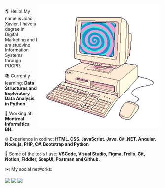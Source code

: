 <img src="https://github.com/joao-xavi/joao-xavi/blob/2e8b9a39bd4484f473d6962e96b39e7f16559946/computador.png" min-width="400px" max-width="400px" width="400px" align="right" alt="Computador">

<p align="left"> 
  🌎 Hello! My name is João Xavier, I have a degree in Digital Marketing and I am studying Information Systems through PUCPR.  <br>
  

</p>
<p align="left">
  📚 Currently learning: <strong>Data Structures and Exploratory Data Analysis in Python.</strong> <br>
  
  
  </p>
<p align="left">
  💼 Working at: <strong>Montreal Informática BH.</strong> <br>
  
  
</p>
<p align="left">

  🌐 Experience in coding: <strong> HTML, CSS, JavaScript, Java, C# .NET, Angular, Node.js, PHP, C#, Bootstrap and Python </strong>
  
  
</p>

<p align="left">
  
  🔧 Some of the tools I use: <strong>VSCode, Visual Studio, Figma, Trello, Git, Notion, Fiddler, SoapUI, Postman and Github.</strong>
  
</p>

<p align="left">
  ✉️ My social networks:
</p>

<p align="left">
  <a href="joaopx82@gmail.com" alt="Gmail">
  <img src="https://img.shields.io/badge/Gmail-D14836?style=for-the-badge&logo=gmail&logoColor=white&link=joaopx82@gmail.com" /></a>

  <a href="https://www.linkedin.com/in/joão-xavier-9787741a2/" alt="Linkedin">
  <img src="https://img.shields.io/badge/LinkedIn-0077B5?style=for-the-badge&logo=linkedin&logoColor=white" /></a>

  <a href="https://wa.me/+5545998238998" alt="WhatsApp">
  <img src="https://img.shields.io/badge/WhatsApp-25D366?style=for-the-badge&logo=whatsapp&logoColor=white&link=https://wa.me/+5545998238998"/></a>

</p>  

